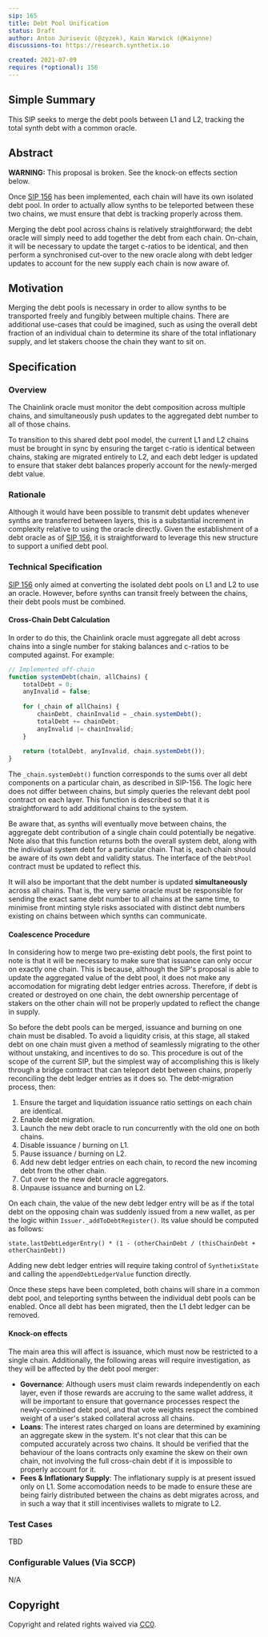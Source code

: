 ```yaml
---
sip: 165
title: Debt Pool Unification
status: Draft
author: Anton Jurisevic (@zyzek), Kain Warwick (@Kaiynne)
discussions-to: https://research.synthetix.io

created: 2021-07-09
requires (*optional): 156
---
```


## Simple Summary
<!--"If you can't explain it simply, you don't understand it well enough." Simply describe the outcome the proposed changes intends to achieve. This should be non-technical and accessible to a casual community member.-->

This SIP seeks to merge the debt pools between L1 and L2, tracking the total synth debt with a common oracle.

## Abstract

**WARNING:** This proposal is broken. See the knock-on effects section below.

Once [SIP 156](https://sips.synthetix.io/sips/sip-156) has been implemented, each chain will have its own
isolated debt pool. In order to actually allow synths to be teleported between these two chains,
we must ensure that debt is tracking properly across them.

Merging the debt pool across chains is relatively straightforward; the debt oracle
will simply need to add together the debt from each chain. On-chain, it will be necessary
to update the target c-ratios to be identical, and then perform a synchronised cut-over to the new
oracle along with debt ledger updates to account for the new supply each chain is now aware of.

## Motivation
<!--This is the problem statement. This is the *why* of the SIP. It should clearly explain *why* the current state of the protocol is inadequate.  It is critical that you explain *why* the change is needed, if the SIP proposes changing how something is calculated, you must address *why* the current calculation is innaccurate or wrong. This is not the place to describe how the SIP will address the issue!-->

Merging the debt pools is necessary in order to allow synths to be transported freely and fungibly between
multiple chains.
There are additional use-cases that could be imagined, such as using the overall debt fraction
of an individual chain to determine its share of the total inflationary supply, and let stakers choose
the chain they want to sit on.

## Specification
<!--The specification should describe the syntax and semantics of any new feature, there are five sections
1. Overview
2. Rationale
3. Technical Specification
4. Test Cases
5. Configurable Values
-->

### Overview

The Chainlink oracle must monitor the debt composition across multiple chains, and simultaneously push updates to
the aggregated debt number to all of those chains.

To transition to this shared debt pool model, the current L1 and L2 chains must be brought in sync by ensuring
the target c-ratio is identical between chains, staking are migrated entirely to L2,
and each debt ledger is updated to ensure that staker debt balances properly account for the newly-merged debt value.

### Rationale

Although it would have been possible to transmit debt updates whenever synths are transferred between
layers, this is a substantial increment in complexity relative to using the oracle directly.
Given the establishment of a debt oracle as of [SIP 156](https://sips.synthetix.io/sips/sip-156),
it is straightforward to leverage this new structure to support a unified debt pool.

### Technical Specification
<!--The technical specification should outline the public API of the changes proposed. That is, changes to any of the interfaces Synthetix currently exposes or the creations of new ones.-->

[SIP 156](https://sips.synthetix.io/sips/sip-156) only aimed at converting the isolated
debt pools on L1 and L2 to use an oracle. However, before synths can transit freely between the chains,
their debt pools must be combined.

#### Cross-Chain Debt Calculation 

In order to do this, the Chainlink oracle must aggregate all debt across chains into a single number
for staking balances and c-ratios to be computed against. For example:

```javascript
// Implemented off-chain
function systemDebt(chain, allChains) {
    totalDebt = 0;
    anyInvalid = false;
    
    for (_chain of allChains) {
        chainDebt, chainInvalid = _chain.systemDebt();
        totalDebt += chainDebt;
        anyInvalid |= chainInvalid;
    }
    
    return (totalDebt, anyInvalid, chain.systemDebt());
}
```

The `_chain.systemDebt()` function corresponds to the sums over all debt components
on a particular chain, as described in SIP-156. The logic here does not differ between chains,
but simply queries the relevant debt pool contract on each layer. This function is described
so that it is straightforward to add additional chains to the system.

Be aware that, as synths will eventually move between chains,
the aggregate debt contribution of a single chain could potentially be negative.
Note also that this function returns both the overall system debt, along with
the individual system debt for a particular chain. That is, each chain should be
aware of its own debt and validity status. The interface of the `DebtPool` contract must be updated
to reflect this.

It will also be important that the debt number is updated **simultaneously** across all chains.
That is, the very same oracle must be responsible for sending the exact same debt number to all chains
at the same time, to minimise front minting style risks associated with distinct debt numbers existing
on chains between which synths can communicate.

#### Coalescence Procedure

In considering how to merge two pre-existing debt pools, the first point to note is that
it will be necessary to make sure that issuance can only occur on exactly one chain.
This is because, although the SIP's proposal is able to update the aggregated value of the debt pool,
it does not make any accomodation for migrating debt ledger entries across. Therefore, if debt is
created or destroyed on one chain, the debt ownership percentage of stakers on the other chain will
not be properly updated to reflect the change in supply.

So before the debt pools can be merged, issuance and burning on one chain must be disabled.
To avoid a liquidity crisis, at this stage, all staked debt on one chain must given a method of
seamlessly migrating to the other without unstaking, and incentives to do so.
This procedure is out of the scope of the current SIP, but the simplest way of accomplishing this
is likely through a bridge contract that can teleport debt between chains, properly reconciling the
debt ledger entries as it does so. The debt-migration process, then:

1. Ensure the target and liquidation issuance ratio settings on each chain are identical.
2. Enable debt migration.
3. Launch the new debt oracle to run concurrently with the old one on both chains.
4. Disable issuance / burning on L1.
5. Pause issuance / burning on L2.
6. Add new debt ledger entries on each chain, to record the new incoming debt from the other chain.
7. Cut over to the new debt oracle aggregators.
8. Unpause issuance and burning on L2.

On each chain, the value of the new debt ledger entry will be as if the total debt on the opposing chain
was suddenly issued from a new wallet, as per the logic within `Issuer._addToDebtRegister()`.
Its value should be computed as follows:

`state.lastDebtLedgerEntry() * (1 - (otherChainDebt / (thisChainDebt + otherChainDebt))`

Adding new debt ledger entries will require taking control of `SynthetixState` and calling the
`appendDebtLedgerValue` function directly.

Once these steps have been completed, both chains will share in a common debt pool, and teleporting
synths between the individual debt pools can be enabled. Once all debt has been migrated, then the L1 debt
ledger can be removed.

#### Knock-on effects

The main area this will affect is issuance, which must now be restricted to a single chain.
Additionally, the following areas will require investigation, as they will be affected by the debt pool merger:

* **Governance**: Although users must claim rewards independently on each layer, even if those rewards are accruing to the same 
  wallet address, it will be important to ensure that governance processes respect the newly-combined debt pool, and that 
  vote weights respect the combined weight of a user's staked collateral across all chains.
* **Loans**: The interest rates charged on loans are determined by examining an aggregate skew in the system. It's not 
  clear that this can be computed accurately across two chains. It should be verified that the behaviour of the loans
  contracts only examine the skew on their own chain, not involving the full cross-chain debt
  if it is impossible to properly account for it.
* **Fees & Inflationary Supply**: The inflationary supply is at present issued only on L1. Some accomodation needs to be
  made to ensure these are being fairly distributed between the chains as debt migrates across, and in such
  a way that it still incentivises wallets to migrate to L2.

### Test Cases
<!--Test cases for an implementation are mandatory for SIPs but can be included with the implementation..-->

TBD

### Configurable Values (Via SCCP)
<!--Please list all values configurable via SCCP under this implementation.-->

N/A

## Copyright
Copyright and related rights waived via [CC0](https://creativecommons.org/publicdomain/zero/1.0/).
